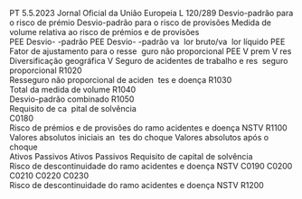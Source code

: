 PT  5.5.2023 Jornal Oficial da União Europeia L 120/289
 Desvio-padrão para o risco de prémio  Desvio-padrão 
para o risco de 
provisões  Medida de volume relativa ao risco de prémios e de provisões  
PEE Desvio- 
-padrão  PEE Desvio- 
-padrão va ­
lor bruto/va ­
lor líquido  PEE Fator de 
ajustamento 
para o resse ­
guro não 
proporcional  PEE  V  prem  V  res  Diversificação 
geográfica  V 
Seguro de acidentes de trabalho e res ­
seguro proporcional  R1020  
Resseguro não proporcional de aciden ­
tes e doença  R1030  
Total da medida de volume  R1040  
Desvio-padrão combinado  R1050  
Requisito de ca ­
pital de solvência  
C0180  
Risco de prémios e de provisões do ramo 
acidentes e doença NSTV  R1100  
Valores absolutos iniciais an ­
tes do choque  Valores absolutos após o choque  
Ativos  Passivos  Ativos  Passivos  Requisito de capital 
de solvência  
Risco de descontinuidade do ramo acidentes e 
doença NSTV  C0190  C0200  C0210  C0220  C0230  
Risco de descontinuidade do ramo acidentes 
e doença NSTV  R1200